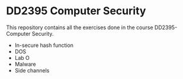 # DD2395 Computer Security
 This repository contains all the exercises done in the course DD2395- Computer Security.

 + In-secure hash function
 + DOS
 + Lab O
 + Malware
 + Side channels

